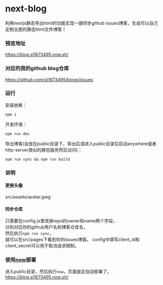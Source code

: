 # next-blog
利用nextjs静态导出html的功能实现一键同步github issues博客，生成可以自己定制主题的静态html文件博客！

### 预览地址
https://blog.sl1673495.now.sh/

### 对应的我的github blog仓库
https://github.com/sl1673495/blogs/issues

### 运行
安装依赖：
```
npm i
```
开发环境：
```
npm run dev
```
导出博客(会放在public目录下，导出后请进入public目录后启动anywhere或者http-server类似的静态服务然后访问)：
```
npm run sync && npm run build
```

### 说明

#### 更换头像
src/assets/avatar.jpeg

#### 同步仓库
只需要在config.js里改掉repo的owner和name两个字段，  
分别对应你的github用户名和博客仓库名，  
然后执行`npm run sync`，  
就可以在src/pages下看到你的issues博客。
config中填写client_id和client_secret可以用于取消请求限制。

### 使用[now](https://zeit.co/home)部署
进入public目录，然后执行`now`，页面就会自动部署了。
https://blog.sl1673495.now.sh/
